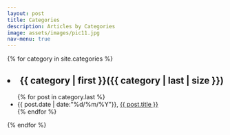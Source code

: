 ```yaml
---
layout: post
title: Categories
description: Articles by Categories
image: assets/images/pic11.jpg
nav-menu: true
---
```


{% for category in site.categories %}
<h2><li>{{ category | first }}({{ category | last | size }})</li></h2>
<ul class="arc-list">
    {% for post in category.last %}
        <li>{{ post.date | date:"%d/%m/%Y"}}, <a href="{{ post.url }}">{{ post.title }}</a></li>
    {% endfor %}
</ul>
{% endfor %}